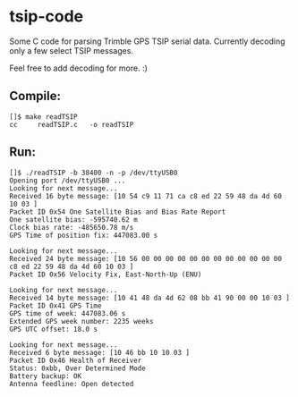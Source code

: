 # tsip-code
Some C code for parsing Trimble GPS TSIP serial data.
Currently decoding only a few select TSIP messages.

Feel free to add decoding for more. :)


## Compile:
```
[]$ make readTSIP
cc     readTSIP.c   -o readTSIP
```

## Run:
```
[]$ ./readTSIP -b 38400 -n -p /dev/ttyUSB0
Opening port /dev/ttyUSB0 ...
Looking for next message...
Received 16 byte message: [10 54 c9 11 71 ca c8 ed 22 59 48 da 4d 60 10 03 ]
Packet ID 0x54 One Satellite Bias and Bias Rate Report
One satellite bias: -595740.62 m
Clock bias rate: -485650.78 m/s
GPS Time of position fix: 447083.00 s

Looking for next message...
Received 24 byte message: [10 56 00 00 00 00 00 00 00 00 00 00 00 00 c8 ed 22 59 48 da 4d 60 10 03 ]
Packet ID 0x56 Velocity Fix, East-North-Up (ENU)

Looking for next message...
Received 14 byte message: [10 41 48 da 4d 62 08 bb 41 90 00 00 10 03 ]
Packet ID 0x41 GPS Time
GPS time of week: 447083.06 s
Extended GPS week number: 2235 weeks
GPS UTC offset: 18.0 s

Looking for next message...
Received 6 byte message: [10 46 bb 10 10 03 ]
Packet ID 0x46 Health of Receiver
Status: 0xbb, Over Determined Mode
Battery backup: OK
Antenna feedline: Open detected
```

